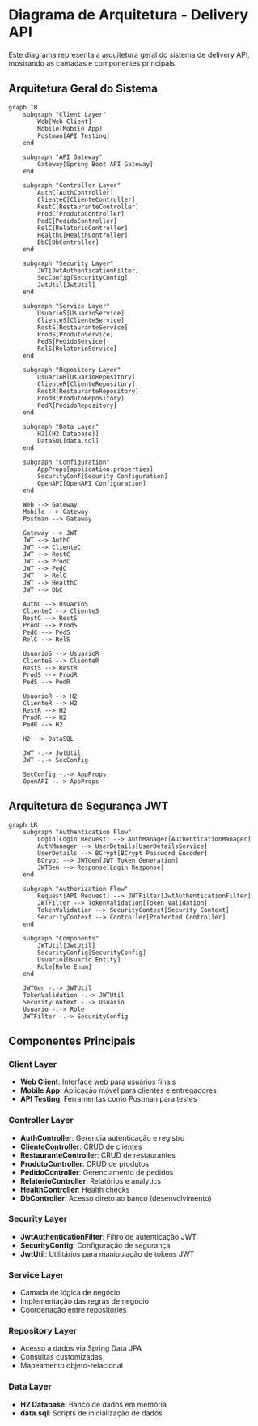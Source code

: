 # Diagrama de Arquitetura - Delivery API

Este diagrama representa a arquitetura geral do sistema de delivery API, mostrando as camadas e componentes principais.

## Arquitetura Geral do Sistema

```mermaid
graph TB
    subgraph "Client Layer"
        Web[Web Client]
        Mobile[Mobile App]
        Postman[API Testing]
    end
    
    subgraph "API Gateway"
        Gateway[Spring Boot API Gateway]
    end
    
    subgraph "Controller Layer"
        AuthC[AuthController]
        ClienteC[ClienteController]
        RestC[RestauranteController]
        ProdC[ProdutoController]
        PedC[PedidoController]
        RelC[RelatorioController]
        HealthC[HealthController]
        DbC[DbController]
    end
    
    subgraph "Security Layer"
        JWT[JwtAuthenticationFilter]
        SecConfig[SecurityConfig]
        JwtUtil[JwtUtil]
    end
    
    subgraph "Service Layer"
        UsuarioS[UsuarioService]
        ClienteS[ClienteService]
        RestS[RestauranteService]
        ProdS[ProdutoService]
        PedS[PedidoService]
        RelS[RelatorioService]
    end
    
    subgraph "Repository Layer"
        UsuarioR[UsuarioRepository]
        ClienteR[ClienteRepository]
        RestR[RestauranteRepository]
        ProdR[ProdutoRepository]
        PedR[PedidoRepository]
    end
    
    subgraph "Data Layer"
        H2[(H2 Database)]
        DataSQL[data.sql]
    end
    
    subgraph "Configuration"
        AppProps[application.properties]
        SecurityConf[Security Configuration]
        OpenAPI[OpenAPI Configuration]
    end
    
    Web --> Gateway
    Mobile --> Gateway
    Postman --> Gateway
    
    Gateway --> JWT
    JWT --> AuthC
    JWT --> ClienteC
    JWT --> RestC
    JWT --> ProdC
    JWT --> PedC
    JWT --> RelC
    JWT --> HealthC
    JWT --> DbC
    
    AuthC --> UsuarioS
    ClienteC --> ClienteS
    RestC --> RestS
    ProdC --> ProdS
    PedC --> PedS
    RelC --> RelS
    
    UsuarioS --> UsuarioR
    ClienteS --> ClienteR
    RestS --> RestR
    ProdS --> ProdR
    PedS --> PedR
    
    UsuarioR --> H2
    ClienteR --> H2
    RestR --> H2
    ProdR --> H2
    PedR --> H2
    
    H2 --> DataSQL
    
    JWT -.-> JwtUtil
    JWT -.-> SecConfig
    
    SecConfig -.-> AppProps
    OpenAPI -.-> AppProps
```

## Arquitetura de Segurança JWT

```mermaid
graph LR
    subgraph "Authentication Flow"
        Login[Login Request] --> AuthManager[AuthenticationManager]
        AuthManager --> UserDetails[UserDetailsService]
        UserDetails --> BCrypt[BCrypt Password Encoder]
        BCrypt --> JWTGen[JWT Token Generation]
        JWTGen --> Response[Login Response]
    end
    
    subgraph "Authorization Flow"
        Request[API Request] --> JWTFilter[JwtAuthenticationFilter]
        JWTFilter --> TokenValidation[Token Validation]
        TokenValidation --> SecurityContext[Security Context]
        SecurityContext --> Controller[Protected Controller]
    end
    
    subgraph "Components"
        JWTUtil[JwtUtil]
        SecurityConfig[SecurityConfig]
        Usuario[Usuario Entity]
        Role[Role Enum]
    end
    
    JWTGen -.-> JWTUtil
    TokenValidation -.-> JWTUtil
    SecurityContext -.-> Usuario
    Usuario -.-> Role
    JWTFilter -.-> SecurityConfig
```

## Componentes Principais

### Client Layer
- **Web Client**: Interface web para usuários finais
- **Mobile App**: Aplicação móvel para clientes e entregadores
- **API Testing**: Ferramentas como Postman para testes

### Controller Layer
- **AuthController**: Gerencia autenticação e registro
- **ClienteController**: CRUD de clientes
- **RestauranteController**: CRUD de restaurantes
- **ProdutoController**: CRUD de produtos
- **PedidoController**: Gerenciamento de pedidos
- **RelatorioController**: Relatórios e analytics
- **HealthController**: Health checks
- **DbController**: Acesso direto ao banco (desenvolvimento)

### Security Layer
- **JwtAuthenticationFilter**: Filtro de autenticação JWT
- **SecurityConfig**: Configuração de segurança
- **JwtUtil**: Utilitários para manipulação de tokens JWT

### Service Layer
- Camada de lógica de negócio
- Implementação das regras de negócio
- Coordenação entre repositories

### Repository Layer
- Acesso a dados via Spring Data JPA
- Consultas customizadas
- Mapeamento objeto-relacional

### Data Layer
- **H2 Database**: Banco de dados em memória
- **data.sql**: Scripts de inicialização de dados